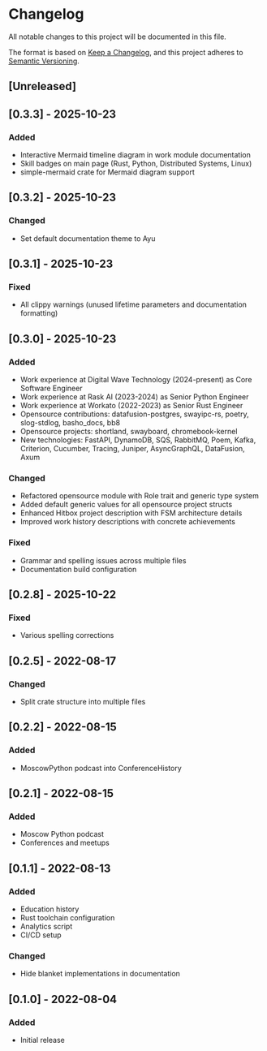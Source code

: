 # Changelog
All notable changes to this project will be documented in this file.

The format is based on [Keep a Changelog](https://keepachangelog.com/en/1.0.0/),
and this project adheres to [Semantic Versioning](https://semver.org/spec/v2.0.0.html).

## [Unreleased]

## [0.3.3] - 2025-10-23
### Added
- Interactive Mermaid timeline diagram in work module documentation
- Skill badges on main page (Rust, Python, Distributed Systems, Linux)
- simple-mermaid crate for Mermaid diagram support

## [0.3.2] - 2025-10-23
### Changed
- Set default documentation theme to Ayu

## [0.3.1] - 2025-10-23
### Fixed
- All clippy warnings (unused lifetime parameters and documentation formatting)

## [0.3.0] - 2025-10-23
### Added
- Work experience at Digital Wave Technology (2024-present) as Core Software Engineer
- Work experience at Rask AI (2023-2024) as Senior Python Engineer
- Work experience at Workato (2022-2023) as Senior Rust Engineer
- Opensource contributions: datafusion-postgres, swayipc-rs, poetry, slog-stdlog, basho_docs, bb8
- Opensource projects: shortland, swayboard, chromebook-kernel
- New technologies: FastAPI, DynamoDB, SQS, RabbitMQ, Poem, Kafka, Criterion, Cucumber, Tracing, Juniper, AsyncGraphQL, DataFusion, Axum

### Changed
- Refactored opensource module with Role trait and generic type system
- Added default generic values for all opensource project structs
- Enhanced Hitbox project description with FSM architecture details
- Improved work history descriptions with concrete achievements

### Fixed
- Grammar and spelling issues across multiple files
- Documentation build configuration

## [0.2.8] - 2025-10-22
### Fixed
- Various spelling corrections

## [0.2.5] - 2022-08-17
### Changed
- Split crate structure into multiple files

## [0.2.2] - 2022-08-15
### Added
- MoscowPython podcast into ConferenceHistory

## [0.2.1] - 2022-08-15
### Added
- Moscow Python podcast
- Conferences and meetups

## [0.1.1] - 2022-08-13
### Added
- Education history
- Rust toolchain configuration
- Analytics script
- CI/CD setup

### Changed
- Hide blanket implementations in documentation

## [0.1.0] - 2022-08-04
### Added
- Initial release
